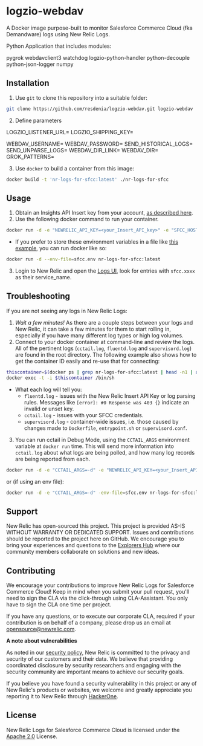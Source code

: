 # logzio-webdav

A Docker image purpose-built to monitor Salesforce Commerce Cloud (fka Demandware) logs using New Relic Logs.

Python Application that includes modules:

pygrok
webdavclient3
watchdog
logzio-python-handler
python-decouple
python-json-logger
numpy

## Installation

1. Use `git` to clone this repository into a suitable folder:

```sh
git clone https://github.com/resdenia/logzio-webdav.git logzio-webdav
```

2. Define parameters

LOGZIO_LISTENER_URL=
LOGZIO_SHIPPING_KEY=

WEBDAV_USERNAME=
WEBDAV_PASSWORD=
SEND_HISTORICAL_LOGS=
SEND_UNPARSE_LOGS=
WEBDAV_DIR_LINK=
WEBDAV_DIR=
GROK_PATTERNS=

3. Use `docker` to build a container from this image:

```sh
docker build -t 'nr-logs-for-sfcc:latest' ./nr-logs-for-sfcc
```

## Usage

1. Obtain an Insights API Insert key from your account, [as described here](https://docs.newrelic.com/docs/telemetry-data-platform/ingest-manage-data/ingest-apis/use-event-api-report-custom-events#register).
2. Use the following docker command to run your container.

```sh
docker run -d -e "NEWRELIC_API_KEY=<your_Insert_API_key>" -e "SFCC_HOSTNAME=<your_sfcc_host>" -e "SFCC_CLIENT_ID=<your_sfcc_client_id>" -e "SFCC_CLIENT_SECRET=<your_sfcc_client_secret>" nr-logs-for-sfcc:latest
```

- If you prefer to store these environment variables in a file like [this example](./sfcc.env), you can run docker like so:

```sh
docker run -d --env-file=sfcc.env nr-logs-for-sfcc:latest
```

3. Login to New Relic and open the [Logs UI](https://one.newrelic.com/launcher/logger.log-launcher), look for entries with `sfcc.xxxx` as their service_name.

## Troubleshooting

If you are not seeing any logs in New Relic Logs:

1. _Wait a few minutes!_ As there are a couple steps between your logs and New Relic, it can take a few minutes for them to start rolling in, especially if you have many different log types or high log volumes.
2. Connect to your docker container at command-line and review the logs. All of the pertinent logs (`cctail.log`, `fluentd.log` and `supervisord.log`) are found in the root directory. The following example also shows how to get the container ID easily and re-use that for connecting:

```sh
thiscontainer=$(docker ps | grep nr-logs-for-sfcc:latest | head -n1 | awk '{print $1;}')
docker exec -t -i $thiscontainer /bin/sh
```

- What each log will tell you:
  - `fluentd.log` - issues with the New Relic Insert API Key or log parsing rules. Messages like `[error]: #0 Response was 403 {}` indicate an invalid or unset key.
  - `cctail.log` - issues with your SFCC credentials.
  - `supervisord.log` - container-wide issues, i.e. those caused by changes made to `Dockerfile`, `entrypoint.sh` or `supervisord.conf`.

3. You can run cctail in Debug Mode, using the `CCTAIL_ARGS` environment variable at `docker run` time. This will send more information into `cctail.log` about what logs are being polled, and how many log records are being reported from each.

```sh
docker run -d -e "CCTAIL_ARGS=-d" -e "NEWRELIC_API_KEY=<your_Insert_API_key>" -e "SFCC_HOSTNAME=<your_sfcc_host>" -e "SFCC_CLIENT_ID=<your_sfcc_client_id>" -e "SFCC_CLIENT_SECRET=<your_sfcc_client_secret>" nr-logs-for-sfcc:latest
```

or (if using an env file):

```sh
docker run -d -e "CCTAIL_ARGS=-d" -env-file=sfcc.env nr-logs-for-sfcc:latest
```

## Support

New Relic has open-sourced this project. This project is provided AS-IS WITHOUT WARRANTY OR DEDICATED SUPPORT. Issues and contributions should be reported to the project here on GitHub. We encourage you to bring your experiences and questions to the [Explorers Hub](https://discuss.newrelic.com) where our community members collaborate on solutions and new ideas.

## Contributing

We encourage your contributions to improve New Relic Logs for Salesforce Commerce Cloud! Keep in mind when you submit your pull request, you'll need to sign the CLA via the click-through using CLA-Assistant. You only have to sign the CLA one time per project.

If you have any questions, or to execute our corporate CLA, required if your contribution is on behalf of a company, please drop us an email at opensource@newrelic.com.

**A note about vulnerabilities**

As noted in our [security policy](../../security/policy), New Relic is committed to the privacy and security of our customers and their data. We believe that providing coordinated disclosure by security researchers and engaging with the security community are important means to achieve our security goals.

If you believe you have found a security vulnerability in this project or any of New Relic's products or websites, we welcome and greatly appreciate you reporting it to New Relic through [HackerOne](https://hackerone.com/newrelic).

## License

New Relic Logs for Salesforce Commerce Cloud is licensed under the [Apache 2.0](http://apache.org/licenses/LICENSE-2.0.txt) License.
